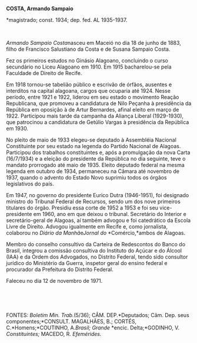 **COSTA, Armando Sampaio**

\*magistrado; const. 1934; dep. fed. AL 1935-1937.

 

*Armando Sampaio Costa*nasceu em Maceió no dia 18 de junho de 1883,
filho de Francisco Salustiano da Costa e de Susana Sampaio Costa.

Fez os primeiros estudos no Ginásio Alagoano, concluindo o curso
secundário no Liceu Alagoano em 1910. Em 1915 bacharelou-se pela
Faculdade de Direito de Recife.

Em 1918 tornou-se tabelião público e escrivão de órfãos, ausentes e
interditos na capital alagoana, cargos que ocuparia até 1924. Nesse
período, entre 1921 e 1922, liderou em seu estado o movimento Reação
Republicana, que promoveu a candidatura de Nilo Peçanha à presidência da
República em oposição à de Artur Bernardes, afinal eleito em março de
1922. Participou mais tarde da campanha da Aliança Liberal (1929-1930),
que patrocinou a candidatura de Getúlio Vargas à presidência da
República em 1930.

No pleito de maio de 1933 elegeu-se deputado à Assembléia Nacional
Constituinte por seu estado na legenda do Partido Nacional de Alagoas.
Participou dos trabalhos constituintes e, após a promulgação da nova
Carta (16/7/1934) e a eleição do presidente da República no dia
seguinte, teve o mandato prorrogado até maio de 1935. Eleito deputado
federal na mesma legenda em outubro de 1934, permaneceu na Câmara até
novembro de 1937, quando o advento do Estado Novo suprimiu todos os
órgãos legislativos do país.

Em 1947, no governo do presidente Eurico Dutra (1946-1951), foi
designado ministro do Tribunal Federal de Recursos, sendo um dos nove
primeiros titulares do órgão. Presidiu essa corte de 1952 a 1953 e foi
seu vice-presidente em 1960, ano em que deixou o tribunal. Secretário do
Interior e secretário-geral de Alagoas, aí também advogou e foi
catedrático da Escola Livre de Direito. Advogou igualmente em Recife e,
como jornalista, colaborou no *Diário da Manhã*e*Jornal do*
*Comércio,*ambos de Alagoas.

Membro do conselho consultivo da Carteira de Redescontos do Banco do
Brasil, integrou a comissão consultiva do Instituto do Açúcar e do
Álcool (IAA) e da Ordem dos Advogados, no Distrito Federal, tendo sido
consultor jurídico do Ministério da Guerra, inspetor geral do ensino
federal e procurador da Prefeitura do Distrito Federal.

Faleceu no dia 12 de novembro de 1971.

 

 

FONTES: *Boletim Min. Trab.*(5/36); CÂM. DEP.*Deputados; Câm. Dep. seus
componentes;*CONSULT. MAGALHÃES, B.; CORTÉS, C.*Homens;*COUTINHO,
A.*Brasil; Grande* *encic. Delta;*GODINHO, V. *Constituintes;* MACEDO,
R. *Efemérides.*

 
